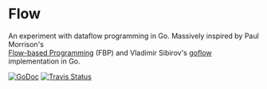 # Flow

An experiment with dataflow programming in Go.
Massively inspired by Paul Morrison's  
[Flow-based Programming][FB] (FBP) and
Vladimir Sibirov's [goflow][GF] implementation in Go.

[![GoDoc][G]][D] [![Travis Status][S]][T]

[FB]: https://en.wikipedia.org/wiki/Flow-based_programming
[GF]: https://github.com/trustmaster/goflow

[G]: https://godoc.org/github.com/jcw/flow?status.png
[D]: https://godoc.org/github.com/jcw/flow
[S]: https://travis-ci.org/jcw/flow.png?branch=master
[T]: https://travis-ci.org/jcw/flow
